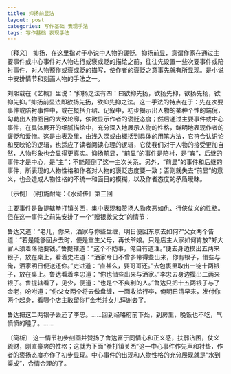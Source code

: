 ```yaml
---
title: 抑扬前显法
layout: post
categories: 写作基础 表现手法
tags: 写作基础 表现手法
---
```


〔释义〕 抑扬，在这里指对于小说中人物的褒贬。抑扬前显，意谓作家在通过主要事件或中心事件对人物进行或褒或贬的描绘之前，往往先设置一些次要事件或陪衬事件，对人物预作或褒或贬的描写，使作者的褒贬之意事先就有所显现。是小说中安排情节和刻画人物的手法之一。

刘熙载在《艺概》里说：“抑扬之法有四：曰欲抑先扬，欲扬先抑，欲扬先扬，欲抑先抑。”抑扬前显法即欲扬先扬，欲抑先抑之法。这一手法的特点在于：先在次要事件或陪衬事件中，或在概括介绍、记叙中，初步揭示出人物的某种个性的端倪，勾勒出人物面目的大致轮廓，依微显示作者的褒贬态度；然后通过主要事件或中心事件，在具体展开的细腻描绘中，充分深入地展示人物的性格，鲜明地表现作者的褒贬和爱憎。这是由表及里，由浅入深或由概括到具体的用笔方法，它符合认识论和反映论的逻辑，也适应了读者阅读心理的逻辑，它使我们对于人物的接受更加自然，人物形象也会显得更真实。抑扬前显，“前显”的事件是陪衬，是“宾”，后继的事件才是中心，是“主”；不能颠倒了这一主次关系。另外，“前显”的事件和后继的事件，所表现的人物性格和作者对人物的褒贬态度要一致；否则就失去“前显”的意义，也会造成人物性格的不统一和面目的模糊，以及作者态度的矛盾暧昧。

〔示例〕 (明)施耐庵：《水浒传》第三回

主要事件是鲁提辖拳打镇关西，集中表现和赞扬人物疾恶如仇、行侠仗义的性格。但在这一事件之前先安排了一个“赠银救父女”的情节：

鲁达又道：“老儿，你来，洒家与你些盘缠，明日便回东京去如何?”父女两个告道：“若是能够回乡去时，便是重生父母，再长爷娘。只是店主人家如何肯放?郑大官人须着落他要钱。”鲁提辖道：“这个不妨事，俺自有道理。”便去身边摸出五两来银子，放在桌上，看着史进道：“洒家今日不曾多带得些出来，你有银子，借些与俺，洒家明日便送还你。”史进道：“直甚么，要哥哥还。”去包裹里取出一锭十两银子，放在桌上。鲁达看着李忠道：“你也借些出来与洒家。”李忠去身边摸出二两来银子。鲁提辖看了，见少，便道：“也是个不爽利的人。”鲁达只把十五两银子与了金老，吩咐道：“你父女两个将去做盘缠，一面收拾行李，俺明日清早来，发付你两个起身，看哪个店主敢留你!”金老并女儿拜谢去了。

鲁达把这二两银子丢还了李忠。……回到经略府前下处，到房里，晚饭也不吃，气愤愤的睡了。……

〔简析〕 这一情节初步刻画并赞扬了鲁达富于同情心和正义感，扶弱济困，仗义疏财，刚直豪爽的性格；这就为下面“拳打镇关西”这一中心事件作先声和衬垫，作者的褒扬态度亦作了初步显现。中心事件的出现和人物性格的充分展现就是“水到渠成”，合情合理的了。 